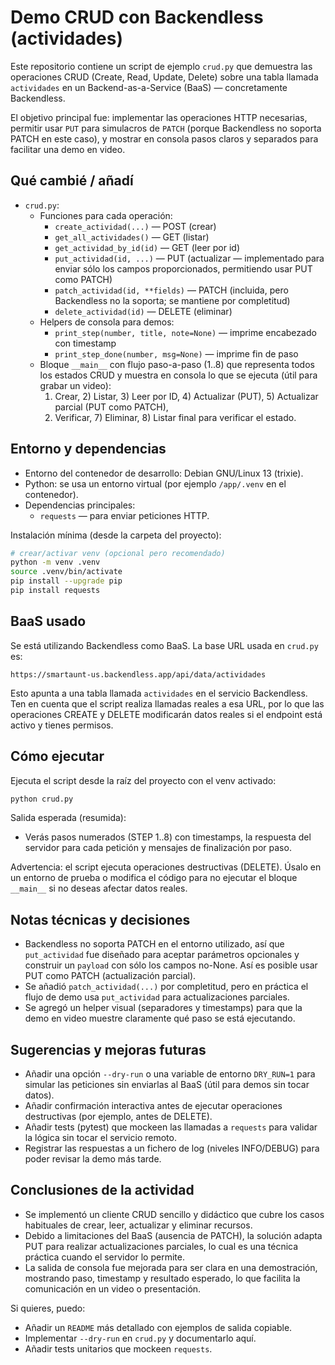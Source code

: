 # Demo CRUD con Backendless (actividades)

Este repositorio contiene un script de ejemplo `crud.py` que demuestra
las operaciones CRUD (Create, Read, Update, Delete) sobre una tabla
llamada `actividades` en un Backend-as-a-Service (BaaS) — concretamente
Backendless.

El objetivo principal fue: implementar las operaciones HTTP necesarias,
permitir usar `PUT` para simulacros de `PATCH` (porque Backendless no
soporta PATCH en este caso), y mostrar en consola pasos claros y
separados para facilitar una demo en video.

## Qué cambié / añadí

- `crud.py`:
  - Funciones para cada operación:
    - `create_actividad(...)` — POST (crear)
    - `get_all_actividades()` — GET (listar)
    - `get_actividad_by_id(id)` — GET (leer por id)
    - `put_actividad(id, ...)` — PUT (actualizar — implementado para enviar
      sólo los campos proporcionados, permitiendo usar PUT como PATCH)
    - `patch_actividad(id, **fields)` — PATCH (incluida, pero Backendless no
      la soporta; se mantiene por completitud)
    - `delete_actividad(id)` — DELETE (eliminar)
  - Helpers de consola para demos:
    - `print_step(number, title, note=None)` — imprime encabezado con timestamp
    - `print_step_done(number, msg=None)` — imprime fin de paso
  - Bloque `__main__` con flujo paso-a-paso (1..8) que representa todos los
    estados CRUD y muestra en consola lo que se ejecuta (útil para grabar un video):
    1) Crear, 2) Listar, 3) Leer por ID, 4) Actualizar (PUT), 5) Actualizar parcial (PUT como PATCH),
    6) Verificar, 7) Eliminar, 8) Listar final para verificar el estado.

## Entorno y dependencias

- Entorno del contenedor de desarrollo: Debian GNU/Linux 13 (trixie).
- Python: se usa un entorno virtual (por ejemplo `/app/.venv` en el contenedor).
- Dependencias principales:
  - `requests` — para enviar peticiones HTTP.

Instalación mínima (desde la carpeta del proyecto):

```bash
# crear/activar venv (opcional pero recomendado)
python -m venv .venv
source .venv/bin/activate
pip install --upgrade pip
pip install requests
```

## BaaS usado

Se está utilizando Backendless como BaaS. La base URL usada en `crud.py` es:

```
https://smartaunt-us.backendless.app/api/data/actividades
```

Esto apunta a una tabla llamada `actividades` en el servicio Backendless.
Ten en cuenta que el script realiza llamadas reales a esa URL, por lo que
las operaciones CREATE y DELETE modificarán datos reales si el endpoint
está activo y tienes permisos.

## Cómo ejecutar

Ejecuta el script desde la raíz del proyecto con el venv activado:

```bash
python crud.py
```

Salida esperada (resumida):
- Verás pasos numerados (STEP 1..8) con timestamps, la respuesta del servidor
  para cada petición y mensajes de finalización por paso.

Advertencia: el script ejecuta operaciones destructivas (DELETE). Úsalo
en un entorno de prueba o modifica el código para no ejecutar el bloque
`__main__` si no deseas afectar datos reales.

## Notas técnicas y decisiones

- Backendless no soporta PATCH en el entorno utilizado, así que `put_actividad`
  fue diseñado para aceptar parámetros opcionales y construir un `payload`
  con sólo los campos no-None. Así es posible usar PUT como PATCH (actualización parcial).
- Se añadió `patch_actividad(...)` por completitud, pero en práctica el flujo
  de demo usa `put_actividad` para actualizaciones parciales.
- Se agregó un helper visual (separadores y timestamps) para que la demo en
  video muestre claramente qué paso se está ejecutando.

## Sugerencias y mejoras futuras

- Añadir una opción `--dry-run` o una variable de entorno `DRY_RUN=1` para
  simular las peticiones sin enviarlas al BaaS (útil para demos sin tocar datos).
- Añadir confirmación interactiva antes de ejecutar operaciones destructivas
  (por ejemplo, antes de DELETE).
- Añadir tests (pytest) que mockeen las llamadas a `requests` para validar
  la lógica sin tocar el servicio remoto.
- Registrar las respuestas a un fichero de log (niveles INFO/DEBUG) para
  poder revisar la demo más tarde.

## Conclusiones de la actividad

- Se implementó un cliente CRUD sencillo y didáctico que cubre los casos
  habituales de crear, leer, actualizar y eliminar recursos.
- Debido a limitaciones del BaaS (ausencia de PATCH), la solución adapta
  PUT para realizar actualizaciones parciales, lo cual es una técnica
  práctica cuando el servidor lo permite.
- La salida de consola fue mejorada para ser clara en una demostración,
  mostrando paso, timestamp y resultado esperado, lo que facilita la
  comunicación en un video o presentación.

Si quieres, puedo:
- Añadir un `README` más detallado con ejemplos de salida copiable.
- Implementar `--dry-run` en `crud.py` y documentarlo aquí.
- Añadir tests unitarios que mockeen `requests`.
